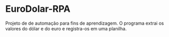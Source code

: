 # EuroDolar-RPA
Projeto de de automação para fins de aprendizagem.
O programa extrai os valores do dólar e do euro e registra-os em uma planilha.
